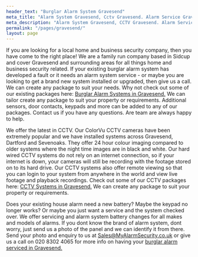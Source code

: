```yaml
---
header_text: "Burglar Alarm System Gravesend"
meta_title: "Alarm System Gravesend, Cctv Gravesend. Alarm Service Gravesend - My Alarm Security"
meta_description: "Alarm System Gravesend, CCTV Gravesend. Alarm Service Gravesend, Alarm Battery Replacement Gravesend, Home Alarm System Gravesend. Tel 020 8302 4065"
permalink: "/pages/gravesend/"
layout: page
---
```


If you are looking for a local home and business security company, then you have come to the right place! We are a family run company based in Sidcup and cover Gravesend and surrounding areas for all things home and business security related. If your existing burglar alarm system has developed a fault or it needs an alarm system service - or maybe you are looking to get a brand new system installed or upgraded, then give us a call. We can create any package to suit your needs. Why not check out some of our existing packages here: [Burglar Alarm Systems in Gravesend.](/categories/burglar-alarms/) We can tailor create any package to suit your property or requirements. Additional sensors, door contacts, keypads and more can be added to any of our packages. Contact us if you have any questions. Are team are always happy to help.

We offer the latest in CCTV. Our ColorVu CCTV cameras have been extremely popular and we have installed systems across Gravesend, Dartford and Sevenoaks. They offer 24 hour colour imaging compared to older systems where the night time images are in black and white. Our hard wired CCTV systems do not rely on an internet connection, so if your internet is down, your cameras will still be recording with the footage stored on to its hard drive. Our CCTV systems also offer remote viewing so that you can login to your system from anywhere in the world and view live footage and playback recordings. Check out some of our CCTV packages here: [CCTV Systems in Gravesend.](/categories/cctv/) We can create any package to suit your property or requirements.

Does your existing house alarm need a new battery? Maybe the keypad no longer works? Or maybe you just want a service and the system checked over. We offer servicing and alarm system battery changes for all makes and models of alarms. If you dont know the brand of alarm system, dont worry, just send us a photo of the panel and we can identify it from there. Send your photo and enquiry to us at <Sales@MyAlarmSecurity.co.uk> or give us a call on 020 8302 4065 for more info on having your [burglar alarm serviced in Gravesend.](/categories/servicing-and-repairs/)
